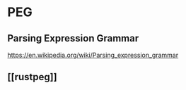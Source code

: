 # PEG
## Parsing Expression Grammar

https://en.wikipedia.org/wiki/Parsing_expression_grammar

## [[rustpeg]]
